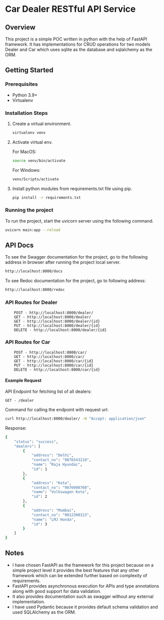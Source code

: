 # Car Dealer RESTful API Service

## Overview
This project is a simple POC written in python with the help of FastAPI framework. It has implementations for CRUD operations for two models Dealer and Car which uses sqlite as the database and sqlalchemy as the ORM.

## Getting Started

### Prerequisites
- Python 3.9+
- Virtualenv

### Installation Steps
1. Create a virtual environment.
    ```sh
    virtualenv venv
    ```
    
2. Activate virtual env.

    For MacOS:
    ```sh
    source venv/bin/activate
    ```

    For Windows:
    ```sh
    venv/Scripts/activate
    ```

3. Install python modules from requirements.txt file using pip.
    ```sh
    pip install -r requirements.txt
    ```

### Running the project
To run the project, start the uvicorn server using the following command.
```sh
uvicorn main:app --reload
```

## API Docs
To see the Swagger documentation for the project, go to the following address in browser after running the project local server.
```sh
http://localhost:8000/docs
```

To see Redoc documentation for the project, go to following address:
```sh
http://localhost:8000/redoc
```

### API Routes for Dealer
        POST - http://localhost:8000/dealer/
        GET - http://localhost:8000/dealer/
        GET - http://localhost:8000/dealer/{id}
        PUT - http://localhost:8000/dealer/{id}
        DELETE - http://localhost:8000/dealer/{id}

### API Routes for Car
        POST - http://localhost:8000/car/
        GET - http://localhost:8000/car/
        GET - http://localhost:8000/car/{id}
        PUT - http://localhost:8000/car/{id}
        DELETE - http://localhost:8000/car/{id}

#### Example Request
API Endpoint for fetching list of all dealers:
```
GET - /dealer
```

Command for calling the endpoint with request url:
```sh
curl http://localhost:8000/dealer/ -H "Accept: application/json"
```

Response:
```sh
{
    "status": "success",
    "dealers": [
        {
            "address": "Delhi",
            "contact_no": "9876543210",
            "name": "Raja Hyundai",
            "id": 1
        },
        {
            "address": "Kota",
            "contact_no": "9876098760",
            "name": "Volkswagen Kota",
            "id": 2
        },
        {
            "address": "Mumbai",
            "contact_no": "9012390123",
            "name": "LMJ Honda",
            "id": 3
        }
    ]
}
```

## Notes
- I have chosen FastAPI as the framework for this project because on a simple project level it provides the best features that any other framework which can be extended further based on complexity of requirements.
- FastAPI provides asynchronous execution for APIs and type annotations along with good support for data validation.
- It also provides documentation such as swagger without any external implementation.
- I have used Pydantic because it provides default schema validation and used SQLAlchemy as the ORM.